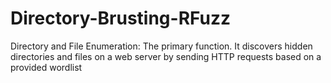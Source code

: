 # Directory-Brusting-RFuzz
Directory and File Enumeration: The primary function. It discovers hidden directories and files on a web server by sending HTTP requests based on a provided wordlist

